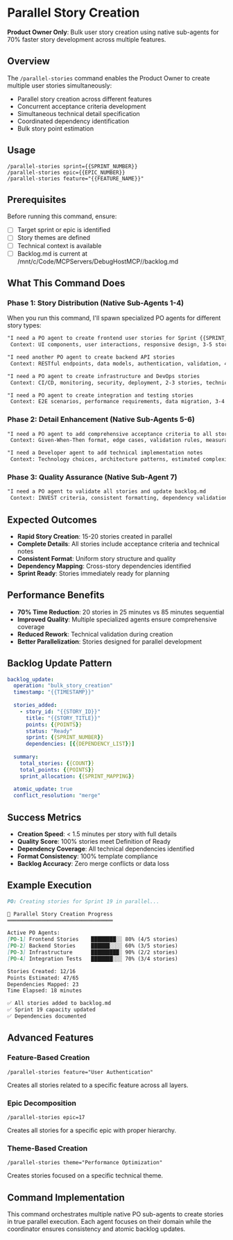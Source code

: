 # Parallel Story Creation

**Product Owner Only**: Bulk user story creation using native sub-agents for 70% faster story development across multiple features.

## Overview

The `/parallel-stories` command enables the Product Owner to create multiple user stories simultaneously:
- Parallel story creation across different features
- Concurrent acceptance criteria development
- Simultaneous technical detail specification
- Coordinated dependency identification
- Bulk story point estimation

## Usage

```
/parallel-stories sprint={{SPRINT_NUMBER}}
/parallel-stories epic={{EPIC_NUMBER}}
/parallel-stories feature="{{FEATURE_NAME}}"
```

## Prerequisites

Before running this command, ensure:
- [ ] Target sprint or epic is identified
- [ ] Story themes are defined
- [ ] Technical context is available
- [ ] Backlog.md is current at /mnt/c/Code/MCPServers/DebugHostMCP//backlog.md

## What This Command Does

### Phase 1: Story Distribution (Native Sub-Agents 1-4)
When you run this command, I'll spawn specialized PO agents for different story types:

```markdown
"I need a PO agent to create frontend user stories for Sprint {{SPRINT_NUMBER}}
 Context: UI components, user interactions, responsive design, 3-5 stories, 3-8 points each"

"I need another PO agent to create backend API stories
 Context: RESTful endpoints, data models, authentication, validation, 4-6 stories"

"I need a PO agent to create infrastructure and DevOps stories
 Context: CI/CD, monitoring, security, deployment, 2-3 stories, technical enablers"

"I need a PO agent to create integration and testing stories
 Context: E2E scenarios, performance requirements, data migration, 3-4 stories"
```

### Phase 2: Detail Enhancement (Native Sub-Agents 5-6)
```markdown
"I need a PO agent to add comprehensive acceptance criteria to all stories
 Context: Given-When-Then format, edge cases, validation rules, measurable outcomes"

"I need a Developer agent to add technical implementation notes
 Context: Technology choices, architecture patterns, estimated complexity"
```

### Phase 3: Quality Assurance (Native Sub-Agent 7)
```markdown
"I need a PO agent to validate all stories and update backlog.md
 Context: INVEST criteria, consistent formatting, dependency validation, atomic updates"
```

## Expected Outcomes

- **Rapid Story Creation**: 15-20 stories created in parallel
- **Complete Details**: All stories include acceptance criteria and technical notes
- **Consistent Format**: Uniform story structure and quality
- **Dependency Mapping**: Cross-story dependencies identified
- **Sprint Ready**: Stories immediately ready for planning

## Performance Benefits

- **70% Time Reduction**: 20 stories in 25 minutes vs 85 minutes sequential
- **Improved Quality**: Multiple specialized agents ensure comprehensive coverage
- **Reduced Rework**: Technical validation during creation
- **Better Parallelization**: Stories designed for parallel development

## Backlog Update Pattern

```yaml
backlog_update:
  operation: "bulk_story_creation"
  timestamp: "{{TIMESTAMP}}"
  
  stories_added:
    - story_id: "{{STORY_ID}}"
      title: "{{STORY_TITLE}}"
      points: {{POINTS}}
      status: "Ready"
      sprint: {{SPRINT_NUMBER}}
      dependencies: [{{DEPENDENCY_LIST}}]
      
  summary:
    total_stories: {{COUNT}}
    total_points: {{POINTS}}
    sprint_allocation: {{SPRINT_MAPPING}}
    
  atomic_update: true
  conflict_resolution: "merge"
```

## Success Metrics

- **Creation Speed**: < 1.5 minutes per story with full details
- **Quality Score**: 100% stories meet Definition of Ready
- **Dependency Coverage**: All technical dependencies identified
- **Format Consistency**: 100% template compliance
- **Backlog Accuracy**: Zero merge conflicts or data loss

## Example Execution

```markdown
PO: Creating stories for Sprint 19 in parallel...

📝 Parallel Story Creation Progress
══════════════════════════════════

Active PO Agents:
[PO-1] Frontend Stories    ████████░░ 80% (4/5 stories)
[PO-2] Backend Stories     ██████░░░░ 60% (3/5 stories)
[PO-3] Infrastructure      █████████░ 90% (2/2 stories)
[PO-4] Integration Tests   ███████░░░ 70% (3/4 stories)

Stories Created: 12/16
Points Estimated: 47/65
Dependencies Mapped: 23
Time Elapsed: 18 minutes

✅ All stories added to backlog.md
✅ Sprint 19 capacity updated
✅ Dependencies documented
```

## Advanced Features

### Feature-Based Creation
```
/parallel-stories feature="User Authentication"
```
Creates all stories related to a specific feature across all layers.

### Epic Decomposition
```
/parallel-stories epic=17
```
Creates all stories for a specific epic with proper hierarchy.

### Theme-Based Creation
```
/parallel-stories theme="Performance Optimization"
```
Creates stories focused on a specific technical theme.

## Command Implementation

This command orchestrates multiple native PO sub-agents to create stories in true parallel execution. Each agent focuses on their domain while the coordinator ensures consistency and atomic backlog updates.